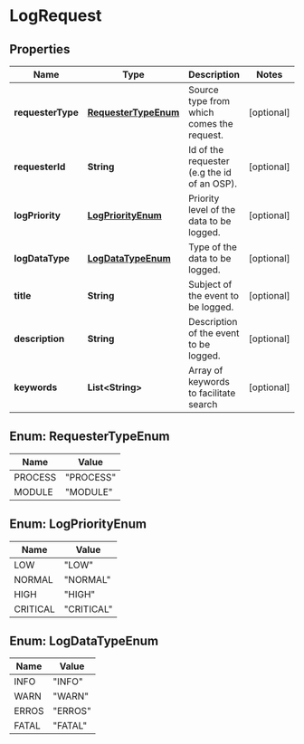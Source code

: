 
# LogRequest

## Properties
Name | Type | Description | Notes
------------ | ------------- | ------------- | -------------
**requesterType** | [**RequesterTypeEnum**](#RequesterTypeEnum) | Source type from which comes the request. |  [optional]
**requesterId** | **String** | Id of the requester (e.g the id of an OSP). |  [optional]
**logPriority** | [**LogPriorityEnum**](#LogPriorityEnum) | Priority level of the data to be logged. |  [optional]
**logDataType** | [**LogDataTypeEnum**](#LogDataTypeEnum) | Type of the data to be logged. |  [optional]
**title** | **String** | Subject of the event to be logged. |  [optional]
**description** | **String** | Description of the event to be logged. |  [optional]
**keywords** | **List&lt;String&gt;** | Array of keywords to facilitate search |  [optional]


<a name="RequesterTypeEnum"></a>
## Enum: RequesterTypeEnum
Name | Value
---- | -----
PROCESS | &quot;PROCESS&quot;
MODULE | &quot;MODULE&quot;


<a name="LogPriorityEnum"></a>
## Enum: LogPriorityEnum
Name | Value
---- | -----
LOW | &quot;LOW&quot;
NORMAL | &quot;NORMAL&quot;
HIGH | &quot;HIGH&quot;
CRITICAL | &quot;CRITICAL&quot;


<a name="LogDataTypeEnum"></a>
## Enum: LogDataTypeEnum
Name | Value
---- | -----
INFO | &quot;INFO&quot;
WARN | &quot;WARN&quot;
ERROS | &quot;ERROS&quot;
FATAL | &quot;FATAL&quot;



